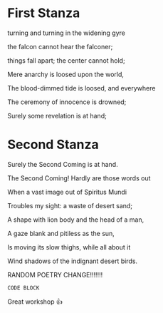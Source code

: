 # First Stanza

turning and turning in the widening gyre

the falcon cannot hear the falconer;

things fall apart; the center cannot hold;

Mere anarchy is loosed upon the world,

The blood-dimmed tide is loosed, and everywhere

The ceremony of innocence is drowned;

Surely some revelation is at hand;


# Second Stanza

Surely the Second Coming is at hand.
    
The Second Coming! Hardly are those words out

When a vast image out of Spiritus Mundi

Troubles my sight: a waste of desert sand;

A shape with lion body and the head of a man,

A gaze blank and pitiless as the sun,

Is moving its slow thighs, while all about it

Wind shadows of the indignant desert birds. 


RANDOM POETRY CHANGE!!!!!!!
```
CODE BLOCK
```
Great workshop :+1:
